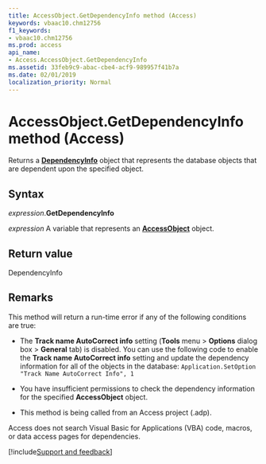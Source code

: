 ```yaml
---
title: AccessObject.GetDependencyInfo method (Access)
keywords: vbaac10.chm12756
f1_keywords:
- vbaac10.chm12756
ms.prod: access
api_name:
- Access.AccessObject.GetDependencyInfo
ms.assetid: 33feb9c9-abac-cbe4-acf9-989957f41b7a
ms.date: 02/01/2019
localization_priority: Normal
---
```



# AccessObject.GetDependencyInfo method (Access)

Returns a **[DependencyInfo](Access.DependencyInfo.md)** object that represents the database objects that are dependent upon the specified object.


## Syntax

_expression_.**GetDependencyInfo**

_expression_ A variable that represents an **[AccessObject](Access.AccessObject.md)** object.

## Return value

DependencyInfo

## Remarks

This method will return a run-time error if any of the following conditions are true:

- The **Track name AutoCorrect info** setting (**Tools** menu > **Options** dialog box > **General** tab) is disabled. You can use the following code to enable the **Track name AutoCorrect info** setting and update the dependency information for all of the objects in the database: `Application.SetOption "Track Name AutoCorrect Info", 1`

- You have insufficient permissions to check the dependency information for the specified **AccessObject** object.

- This method is being called from an Access project (.adp).

Access does not search Visual Basic for Applications (VBA) code, macros, or data access pages for dependencies.

[!include[Support and feedback](~/includes/feedback-boilerplate.md)]